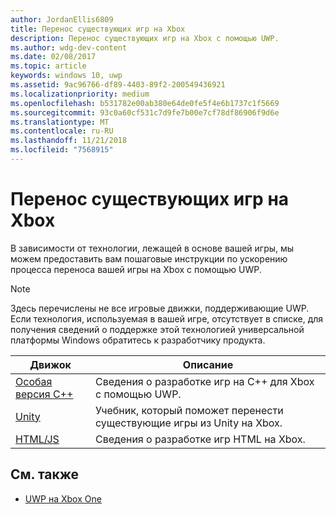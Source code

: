 ```yaml
---
author: JordanEllis6809
title: Перенос существующих игр на Xbox
description: Перенос существующих игр на Xbox с помощью UWP.
ms.author: wdg-dev-content
ms.date: 02/08/2017
ms.topic: article
keywords: windows 10, uwp
ms.assetid: 9ac96766-df89-4403-89f2-200549436921
ms.localizationpriority: medium
ms.openlocfilehash: b531782e00ab380e64de0fe5f4e6b1737c1f5669
ms.sourcegitcommit: 93c0a60cf531c7d9fe7b00e7cf78df86906f9d6e
ms.translationtype: MT
ms.contentlocale: ru-RU
ms.lasthandoff: 11/21/2018
ms.locfileid: "7568915"
---
```

# <a name="bringing-existing-games-to-xbox"></a>Перенос существующих игр на Xbox


В зависимости от технологии, лежащей в основе вашей игры, мы можем предоставить вам пошаговые инструкции по ускорению процесса переноса вашей игры на Xbox с помощью UWP.

> [!NOTE]
> Здесь перечислены не все игровые движки, поддерживающие UWP. Если технология, используемая в вашей игре, отсутствует в списке, для получения сведений о поддержке этой технологией универсальной платформы Windows обратитесь к разработчику продукта.

| Движок      | Описание |
|------------|-------------|
|[Особая версия C++](development-lanes-custom-cpp.md)| Сведения о разработке игр на C++ для Xbox с помощью UWP. |
|[Unity](development-lanes-unity.md)| Учебник, который поможет перенести существующие игры из Unity на Xbox. |
|[HTML/JS](development-lanes-html.md)| Сведения о разработке игр HTML на Xbox. |

## <a name="see-also"></a>См. также

- [UWP на Xbox One](index.md)
